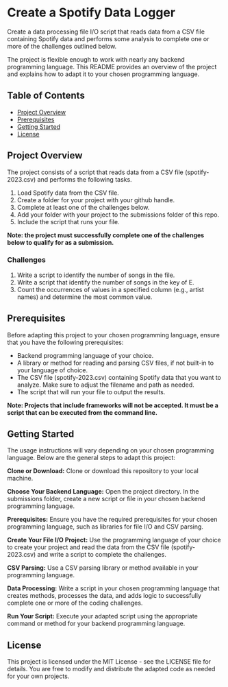 # Create a Spotify Data Logger 

Create a data processing file I/O script that reads data from a CSV file containing Spotify data and performs some analysis to complete one or more of the challenges outlined below. 

The project is flexible enough to work with nearly any backend programming language. This README provides an overview of the project and explains how to adapt it to your chosen programming language.

## Table of Contents
- [Project Overview](#overview)
- [Prerequisites](#prerequisites)
- [Getting Started](#getting-started)
- [License](#license)

<h2 id="overview">Project Overview</h2>
The project consists of a script that reads data from a CSV file (spotify-2023.csv) and performs the following tasks.

1. Load Spotify data from the CSV file.
2. Create a folder for your project with your github handle. 
3. Complete at least one of the challenges below.
4. Add your folder with your project to the submissions folder of this repo.
5. Include the script that runs your file.

**Note: the project must successfully complete one of the challenges below to qualify for as a submission.**

### Challenges
1. Write a script to identify the number of songs in the file.
2. Write a script that identify the number of songs in the key of E.
3. Count the occurrences of values in a specified column (e.g., artist names) and determine the most common value.

<h2 id="prerequisites">Prerequisites</h2>
Before adapting this project to your chosen programming language, ensure that you have the following prerequisites:

- Backend programming language of your choice.
- A library or method for reading and parsing CSV files, if not built-in to your language of choice.
- The CSV file (spotify-2023.csv) containing Spotify data that you want to analyze. Make sure to adjust the filename and path as needed.
- The script that will run your file to output the results.

**Note: Projects that include frameworks will not be accepted. It must be a script that can be executed from the command line.**

<h2 id="getting-started">Getting Started</h2>
The usage instructions will vary depending on your chosen programming language. Below are the general steps to adapt this project:

**Clone or Download:** Clone or download this repository to your local machine.

**Choose Your Backend Language:** Open the project directory. In the submissions folder, create a new script or file in your chosen backend programming language.

**Prerequisites:** Ensure you have the required prerequisites for your chosen programming language, such as libraries for file I/O and CSV parsing.

**Create Your File I/O Project:** Use the programming language of your choice to create your project and read the data from the CSV file (spotify-2023.csv) and write a script to complete the challenges.

**CSV Parsing:** Use a CSV parsing library or method available in your programming language.

**Data Processing:** Write a script in your chosen programming language that creates methods, processes the data, and adds logic to successfully complete one or more of the coding challenges. 

**Run Your Script:** Execute your adapted script using the appropriate command or method for your backend programming language.

<h2 id="license">License</h2>
This project is licensed under the MIT License - see the LICENSE file for details. You are free to modify and distribute the adapted code as needed for your own projects.
